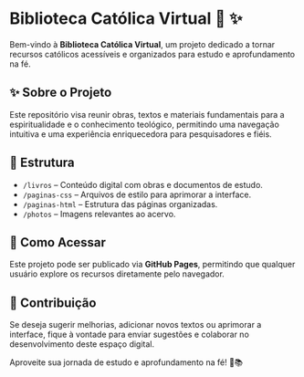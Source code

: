 # Biblioteca Católica Virtual 📖 ✨

Bem-vindo à **Biblioteca Católica Virtual**, um projeto dedicado a tornar recursos católicos acessíveis e organizados para estudo e aprofundamento na fé.

## ✨ Sobre o Projeto
Este repositório visa reunir obras, textos e materiais fundamentais para a espiritualidade e o conhecimento teológico, permitindo uma navegação intuitiva e uma experiência enriquecedora para pesquisadores e fiéis.

## 📂 Estrutura
- `/livros` – Conteúdo digital com obras e documentos de estudo.
- `/paginas-css` – Arquivos de estilo para aprimorar a interface.
- `/paginas-html` – Estrutura das páginas organizadas.
- `/photos` – Imagens relevantes ao acervo.

## 🚀 Como Acessar
Este projeto pode ser publicado via **GitHub Pages**, permitindo que qualquer usuário explore os recursos diretamente pelo navegador.

## 🤝 Contribuição
Se deseja sugerir melhorias, adicionar novos textos ou aprimorar a interface, fique à vontade para enviar sugestões e colaborar no desenvolvimento deste espaço digital.

Aproveite sua jornada de estudo e aprofundamento na fé! 🙏📚

